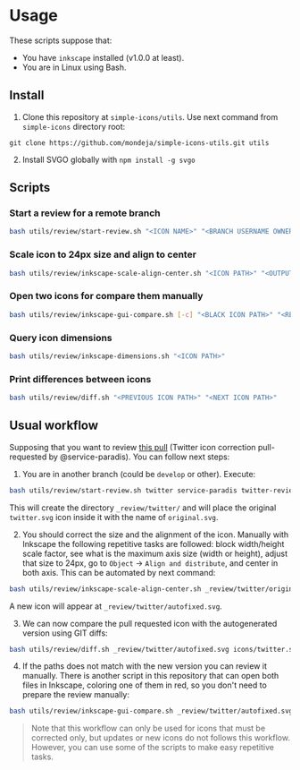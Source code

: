 # Usage

These scripts suppose that:

- You have `inkscape` installed (v1.0.0 at least).
- You are in Linux using Bash.

## Install

1. Clone this repository at `simple-icons/utils`. Use next command from
 `simple-icons` directory root:
```
git clone https://github.com/mondeja/simple-icons-utils.git utils
```
2. Install SVGO globally with `npm install -g svgo`

## Scripts

### Start a review for a remote branch

```bash
bash utils/review/start-review.sh "<ICON NAME>" "<BRANCH USERNAME OWNER>" "<BRANCH NAME>"
```

### Scale icon to 24px size and align to center

```bash
bash utils/review/inkscape-scale-align-center.sh "<ICON PATH>" "<OUTPUT PATH>" 
```

### Open two icons for compare them manually

```bash
bash utils/review/inkscape-gui-compare.sh [-c] "<BLACK ICON PATH>" "<RED ICON PATH>"
```

### Query icon dimensions

```bash
bash utils/review/inkscape-dimensions.sh "<ICON PATH>"
```

### Print differences between icons

```bash
bash utils/review/diff.sh "<PREVIOUS ICON PATH>" "<NEXT ICON PATH>"
```

## Usual workflow

Supposing that you want to review
[this pull](https://github.com/simple-icons/simple-icons/pull/3860) (Twitter
icon correction pull-requested by @service-paradis). You can follow next steps:

1. You are in another branch (could be `develop` or other). Execute:

```bash
bash utils/review/start-review.sh twitter service-paradis twitter-review
```

This will create the directory `_review/twitter/` and will place the original
`twitter.svg` icon inside it with the name of `original.svg`.

2. You should correct the size and the alignment of the icon. Manually with
Inkscape the following repetitive tasks are followed: block width/height scale
factor, see what is the maximum axis size (width or height), adjust that size
to 24px, go to `Object` -> `Align and distribute`, and center in both axis.
This can be automated by next command:

```bash
bash utils/review/inkscape-scale-align-center.sh _review/twitter/original.svg _review/twitter/autofixed.svg
```

A new icon will appear at `_review/twitter/autofixed.svg`.

3. We can now compare the pull requested icon with the autogenerated version
using GIT diffs:

```bash
bash utils/review/diff.sh _review/twitter/autofixed.svg icons/twitter.svg
```

4. If the paths does not match with the new version you can review it manually.
There is another script in this repository that can open both files in Inkscape,
coloring one of them in red, so you don't need to prepare the review manually:

```bash
bash utils/review/inkscape-gui-compare.sh _review/twitter/autofixed.svg icons/twitter.svg
```

> Note that this workflow can only be used for icons that must be corrected
only, but updates or new icons do not follows this workflow. However, you can
use some of the scripts to make easy repetitive tasks.
